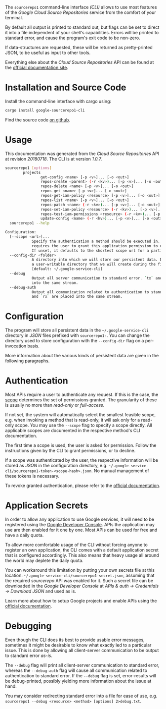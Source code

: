 <!---
DO NOT EDIT !
This file was generated automatically from 'src/mako/cli/README.md.mako'
DO NOT EDIT !
-->
The `sourcerepo1` command-line interface *(CLI)* allows to use most features of the *Google Cloud Source Repositories* service from the comfort of your terminal.

By default all output is printed to standard out, but flags can be set to direct it into a file independent of your shell's
capabilities. Errors will be printed to standard error, and cause the program's exit code to be non-zero.

If data-structures are requested, these will be returned as pretty-printed JSON, to be useful as input to other tools.

Everything else about the *Cloud Source Repositories* API can be found at the
[official documentation site](https://cloud.google.com/source-repositories/docs/apis).

# Installation and Source Code

Install the command-line interface with cargo using:

```bash
cargo install google-sourcerepo1-cli
```

Find the source code [on github](https://github.com/Byron/google-apis-rs/tree/master/gen/sourcerepo1-cli).

# Usage

This documentation was generated from the *Cloud Source Repositories* API at revision *20180718*. The CLI is at version *1.0.7*.

```bash
sourcerepo1 [options]
        projects
                get-config <name> [-p <v>]... [-o <out>]
                repos-create <parent> (-r <kv>)... [-p <v>]... [-o <out>]
                repos-delete <name> [-p <v>]... [-o <out>]
                repos-get <name> [-p <v>]... [-o <out>]
                repos-get-iam-policy <resource> [-p <v>]... [-o <out>]
                repos-list <name> [-p <v>]... [-o <out>]
                repos-patch <name> (-r <kv>)... [-p <v>]... [-o <out>]
                repos-set-iam-policy <resource> (-r <kv>)... [-p <v>]... [-o <out>]
                repos-test-iam-permissions <resource> (-r <kv>)... [-p <v>]... [-o <out>]
                update-config <name> (-r <kv>)... [-p <v>]... [-o <out>]
  sourcerepo1 --help

Configuration:
  [--scope <url>]...
            Specify the authentication a method should be executed in. Each scope
            requires the user to grant this application permission to use it.
            If unset, it defaults to the shortest scope url for a particular method.
  --config-dir <folder>
            A directory into which we will store our persistent data. Defaults to
            a user-writable directory that we will create during the first invocation.
            [default: ~/.google-service-cli]
  --debug
            Output all server communication to standard error. `tx` and `rx` are placed
            into the same stream.
  --debug-auth
            Output all communication related to authentication to standard error. `tx`
            and `rx` are placed into the same stream.

```

# Configuration

The program will store all persistent data in the `~/.google-service-cli` directory in *JSON* files prefixed with `sourcerepo1-`.  You can change the directory used to store configuration with the `--config-dir` flag on a per-invocation basis.

More information about the various kinds of persistent data are given in the following paragraphs.

# Authentication

Most APIs require a user to authenticate any request. If this is the case, the [scope][scopes] determines the 
set of permissions granted. The granularity of these is usually no more than *read-only* or *full-access*.

If not set, the system will automatically select the smallest feasible scope, e.g. when invoking a
method that is read-only, it will ask only for a read-only scope. 
You may use the `--scope` flag to specify a scope directly. 
All applicable scopes are documented in the respective method's CLI documentation.

The first time a scope is used, the user is asked for permission. Follow the instructions given 
by the CLI to grant permissions, or to decline.

If a scope was authenticated by the user, the respective information will be stored as *JSON* in the configuration
directory, e.g. `~/.google-service-cli/sourcerepo1-token-<scope-hash>.json`. No manual management of these tokens
is necessary.

To revoke granted authentication, please refer to the [official documentation][revoke-access].

# Application Secrets

In order to allow any application to use Google services, it will need to be registered using the 
[Google Developer Console][google-dev-console]. APIs the application may use are then enabled for it
one by one. Most APIs can be used for free and have a daily quota.

To allow more comfortable usage of the CLI without forcing anyone to register an own application, the CLI
comes with a default application secret that is configured accordingly. This also means that heavy usage
all around the world may deplete the daily quota.

You can workaround this limitation by putting your own secrets file at this location: 
`~/.google-service-cli/sourcerepo1-secret.json`, assuming that the required *sourcerepo* API 
was enabled for it. Such a secret file can be downloaded in the *Google Developer Console* at 
*APIs & auth -> Credentials -> Download JSON* and used as is.

Learn more about how to setup Google projects and enable APIs using the [official documentation][google-project-new].


# Debugging

Even though the CLI does its best to provide usable error messages, sometimes it might be desirable to know
what exactly led to a particular issue. This is done by allowing all client-server communication to be 
output to standard error *as-is*.

The `--debug` flag will print all client-server communication to standard error, whereas the `--debug-auth` flag
will cause all communication related to authentication to standard error.
If the `--debug` flag is set, error-results will be debug-printed, possibly yielding more information about the 
issue at hand.

You may consider redirecting standard error into a file for ease of use, e.g. `sourcerepo1 --debug <resource> <method> [options] 2>debug.txt`.


[scopes]: https://developers.google.com/+/api/oauth#scopes
[revoke-access]: http://webapps.stackexchange.com/a/30849
[google-dev-console]: https://console.developers.google.com/
[google-project-new]: https://developers.google.com/console/help/new/